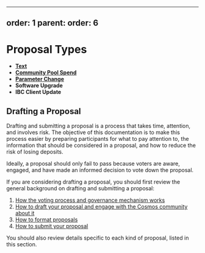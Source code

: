 ***

order: 1
parent:
order: 6
--------

# Proposal Types

*   [**Text**](../proposal-types/text-prop.md)
*   [**Community Pool Spend**](../proposal-types/community-pool-spend.md)
*   [**Parameter Change**](../proposal-types/param-change.md)
*   **Software Upgrade**
*   **IBC Client Update**

## Drafting a Proposal

Drafting and submitting a proposal is a process that takes time, attention, and
involves risk. The objective of this documentation is to make this process
easier by preparing participants for what to pay attention to, the information
that should be considered in a proposal, and how to reduce the risk of losing
deposits.

Ideally, a proposal should only fail to pass because voters are aware, engaged,
and have made an informed decision to vote down the proposal.

If you are considering drafting a proposal, you should first review the general
background on drafting and submitting a proposal:

1.  [How the voting process and governance mechanism works](../process.md)
2.  [How to draft your proposal and engage with the Cosmos community about it](../best-practices.md)
3.  [How to format proposals](../formatting.md)
4.  [How to submit your proposal](../submitting.md)

You should also review details specific to each kind of proposal, listed in this
section.
